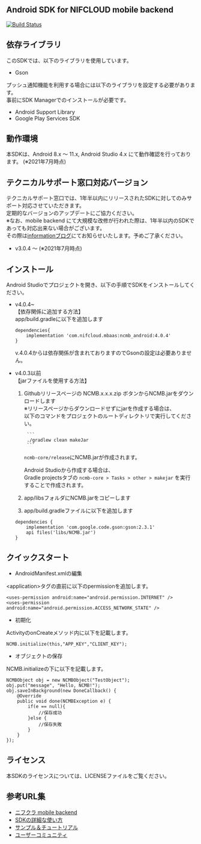 ## Android SDK for NIFCLOUD mobile backend

[![Build Status](https://travis-ci.org/NIFCLOUD-mbaas/ncmb_android.svg?branch=master)](https://travis-ci.org/NIFCLOUD-mbaas/ncmb_android)



## 依存ライブラリ

このSDKでは、以下のライブラリを使用しています。

- Gson

プッシュ通知機能を利用する場合には以下のライブラリを設定する必要があります。<br>
事前にSDK Managerでのインストールが必要です。

- Android Support Library
- Google Play Services SDK


## 動作環境

本SDKは、Android 8.x ～ 11.x, Android Studio 4.x にて動作確認を行っております。
(※2021年7月時点)

## テクニカルサポート窓口対応バージョン

テクニカルサポート窓口では、1年半以内にリリースされたSDKに対してのみサポート対応させていただきます。<br>
定期的なバージョンのアップデートにご協力ください。<br>
※なお、mobile backend にて大規模な改修が行われた際は、1年半以内のSDKであっても対応出来ない場合がございます。<br>
その際は[informationブログ](https://mbaas.nifcloud.com/info/)にてお知らせいたします。予めご了承ください。

- v3.0.4 ～ (※2021年7月時点)

## インストール

Android Studioでプロジェクトを開き、以下の手順でSDKをインストールしてください。

- v4.0.4~  
    【依存関係に追加する方法】 　   
    app/build.gradleに以下を追加します  
    ```
    dependencies{
        implementation 'com.nifcloud.mbaas:ncmb_android:4.0.4'
    }
    ```

    v.4.0.4からは依存関係が含まれておりますのでGsonの設定は必要ありません。
    
- v4.0.3以前  
    【jarファイルを使用する方法】
    1. Githubリリースページの NCMB.x.x.x.zip ボタンからNCMB.jarをダウンロードします  
        ※リリースページからダウンロードせずにjarを作成する場合は、<br>
    以下のコマンドをプロジェクトのルートディレクトリで実行してください。

            ```
            ./gradlew clean makeJar
            ```

         `ncmb-core/release`にNCMB.jarが作成されます。

        Android Studioから作成する場合は、<br>
        Gradle projectsタブの `ncmb-core > Tasks > other > makejar` を実行することで作成されます。

    2. app/libsフォルダにNCMB.jarをコピーします
    3. app/build.gradleファイルに以下を追加します

    ```
    dependencies {
        implementation 'com.google.code.gson:gson:2.3.1'
        api files('libs/NCMB.jar')
    }
    ```

## クイックスタート

* AndroidManifest.xmlの編集

&lt;application&gt;タグの直前に以下のpermissionを追加します。

```
<uses-permission android:name="android.permission.INTERNET" />
<uses-permission android:name="android.permission.ACCESS_NETWORK_STATE" />
```

* 初期化

ActivityのonCreateメソッド内に以下を記載します。

```
NCMB.initialize(this,"APP_KEY","CLIENT_KEY");
```

* オブジェクトの保存

NCMB.initializeの下に以下を記載します。

```
NCMBObject obj = new NCMBObject("TestObject");
obj.put("message", "Hello, NCMB!");
obj.saveInBackground(new DoneCallback() {
    @Override
    public void done(NCMBException e) {
        if(e == null){
            //保存成功
        }else {
            //保存失敗
        }
    }
});
```

## ライセンス

本SDKのライセンスについては、LICENSEファイルをご覧ください。

## 参考URL集

- [ニフクラ mobile backend](https://mbaas.nifcloud.com/)
- [SDKの詳細な使い方](https://mbaas.nifcloud.com/doc/current/)
- [サンプル＆チュートリアル](https://mbaas.nifcloud.com/doc/current/tutorial/tutorial_android.html)
- [ユーザーコミュニティ](https://github.com/NIFCLOUD-mbaas/UserCommunity)
